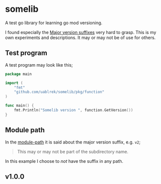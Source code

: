 # somelib

A test go library for learning go mod versioning.

I found especially the [Major version
suffixes](https://golang.org/ref/mod#major-version-suffixes) very hard
to grasp. This is my own experiments and descriptions. It may or may
not be of use for others.

## Test program

A test program may look like this;

```go
package main

import (
	"fmt"
	"github.com/uablrek/somelib/pkg/function"
)

func main() {
	fmt.Println("Somelib version ", function.GetVersion())
}
```

## Module path

In the [module-path](https://golang.org/ref/mod#module-path) it is
said about the major version suffix, e.g. `v2`;

> This may or may not be part of the subdirectory name.

In this example I choose to *not* have the suffix in any path.


## v1.0.0

